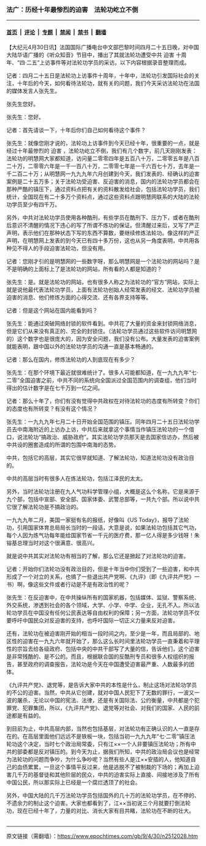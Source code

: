 ### 法广：历经十年最惨烈的迫害　法轮功屹立不倒

---

#### [首页](../../../..?n2512028) &nbsp;|&nbsp; [评论](../../../../../epoch-comment?n2512028) &nbsp;|&nbsp; [专题](../../../../../epoch-special?n2512028) &nbsp;|&nbsp; [禁闻](../../../../../epoch-news?n2512028) &nbsp;|&nbsp; [禁书](../../../../../books?n2512028) &nbsp;|&nbsp; [翻墙](https://github.com/gfw-breaker/nogfw/blob/master/README.md?n2512028)


<div class="post_content" id="artbody" itemprop="articleBody">
 <!-- article content begin -->
 <p>
  【大纪元4月30日讯】法国国际广播电台中文部巴黎时间四月二十五日晚，对中国大陆华语广播的《听众知音》节目中，播出了其就法轮功遭受中共
  <ok href="https://www.epochtimes.com/gb/tag/%E8%BF%AB%E5%AE%B3.html">
   迫害
  </ok>
  十周年、“四‧二五”上访事件等对法轮功学员的采访。以下内容根据录音整理而成。
 </p>
 <p>
  记者：四月二十五日是法轮功上访事件十周年，十年中，法轮功引发国际社会的关注，十年后的今天，如何看待法轮功，就有关的问题，我们今天采访法轮功在法国的媒体发言人张先生。
 </p>
 <p>
  张先生您好。
 </p>
 <p>
  张先生：您好。
 </p>
 <p>
  记者：首先请谈一下，十年后你们自己如何看待这个事件？
 </p>
 <p>
  张先生：就像您刚才说的，法轮功上访事件到今天已经十年，很重要的一点，就是经过十年最惨烈的
  <ok href="https://www.epochtimes.com/gb/tag/%E8%BF%AB%E5%AE%B3.html">
   迫害
  </ok>
  ，法轮功屹立不倒，我们有几个数字，前几天刚刚发表：法轮功的明慧网大家都知道，访问量二零零四年是五百八十万，二零零五年是八百二十万，二零零六年是一千一百八十万，二零零七年是一千六百七十万，去年是一千二百二十万；从明慧网一九九九年六月创建到今天，我们发表的、经确认的迫害案例是二十五万多；关于法轮功受迫害、反迫害的消息，国内的法轮功学员都会在那种严酷的镇压下，通过资料点把有关的资料散发给社会，包括法轮功学员，我们统计，全国现在有二十多万个资料点，通过这些资料点跟明慧网联系的大陆的法轮功学员至少有四千万。
 </p>
 <p>
  另外，中共对法轮功学员使用各种酷刑，有些学员在酷刑下、压力下，或者在酷刑后意识不清醒的情况下违心的写了所谓不炼功的保证。但清醒过来后，又写了严正声明，表示他们在那种状态下写的东西不算数，要继续修炼法轮功。像这样的严正声明，在明慧网上发表的到今天已有四十多万份，这也从另一角度表明，中共用各种见不得人的手段迫害法轮功，但没有用。
 </p>
 <p>
  记者：您刚才引的是明慧网的一些数字呀，那么明慧网是一个法轮功的网站吗？是不是明确的上面标上了是法轮功的网站，所有看的人都是知道的？
 </p>
 <p>
  张先生：是。就是法轮功的网站，也有很多人称之为法轮功的“官方”网站，实际上就是说他最代表法轮功学员，上面有法轮功创始人经常发表的经文、法轮功学员被迫害的消息、他们修炼方面的心得交流、还有各界支持等等。
 </p>
 <p>
  记者：但是这个网站在国内能看到吗？
 </p>
 <p>
  张先生：能通过突破网络封锁的软件看到。中共花了大量的资金来封锁网络消息，但是它们从来没有真正的、完全的封锁住。（法轮功学员通过这些软件访问明慧网的）这个数字也是很庞大的，因为安全问题，我们没有公布。大量发表的迫害案例就能表明，跟中国以外的法轮功学员的沟通一直是基本畅通的。
 </p>
 <p>
  记者：那么在国内，修炼法轮功的人到底现在有多少？
 </p>
 <p>
  张先生：在那个环境下最近就很难统计了。很多人可能都知道，在一九九九年“七‧二零”全国迫害之前，中共不同的系统向全国派过全国范围内的调查组，他们当时得出的估计数字是在七千万到一亿之间。
 </p>
 <p>
  记者：那么十年了，你们有没有觉得中共政权在对待法轮功的态度有所转变？你们的态度也有所转变？有没有这个情况？
 </p>
 <p>
  张先生：一九九九年七月二十日开始全国范围的镇压。同年四月二十五日法轮功学员去中南海附近的上访办上访，中共后来就拿这个事情当作镇压法轮功的一个借口，说法轮功“搞政治、威胁政府”。其实法轮功学员那天是去国家信访办，然后被中共设的圈套造成的所谓的包围中南海的态势。
 </p>
 <p>
  中共，包括它的高层，其实它很早就知道、了解法轮功，知道法轮功没有政治目的。
 </p>
 <p>
  中共的高层当时有很多人在炼法轮功，包括江泽民的太太。
 </p>
 <p>
  另外，当时法轮功注册在九人气功科学管理小组，大概是这么个名称，它是来源于九个部，包括中宣部、安全部、国家体委、武警总部等，一共九个部。所以说中共它很了解法轮功是不搞政治的。
 </p>
 <p>
  一九九九年二月，美国一家挺有名的报纸，好像叫《US Today》，报导了法轮功，引用国家体育总局局长当时的一段话，大意是说，如果法轮功包括其它气功，每个人因为炼气功每年能给国家节省一千元的医疗费，那一亿人得是多少钱呀！朱镕基总理当时对这个很满意、很高兴。
 </p>
 <p>
  就是说中共其实对法轮功有相当的了解，那么它还是掀起了对法轮功的迫害。
 </p>
 <p>
  记者：开始你们法轮功没有政治目的，但是十年当中你们受到了一些迫害，和中共形成了一个对立的关系，也搞了一些退出共产党啊、《九评》（即《九评共产党》一书）啊，像这些文件或者行动是不是有政治性的呢？
 </p>
 <p>
  张先生：在反迫害中，在中共操纵所有的国家机器，包括媒体、监狱、警察系统、外交系统，渗透到社会的各个领域，大学、小学、中学、企业，无孔不入。所以法轮功学员在中国没有任何公民表达等自由权利的保障；另一方面，法轮功学员不仅要呼吁中国民众对反迫害的支持，也呼吁国际一切正义力量来反对迫害。
 </p>
 <p>
  还有，法轮功在被迫害刚开始的相当一段时间之内，至少是一年，而且局部的、地区性的迫害在一九九六年就开始了，那么这么长时间里法轮功学员一直秉着和平理性的宗旨去给各级政府、包括中央的中共干部写了大量的信，告诉他们，这个迫害是非常残酷的、是不公的。而且，根据联合国的反酷刑专员和很多人权组织的报告，甚至政府的调查报告，法轮功是今天在中国遭受迫害最严重、人数最多的团体。
 </p>
 <p>
  《九评共产党》、退党等，是告诉大家中共的本性是什么，制止这场对法轮功学员的不公的迫害。当然，中共从它创建，就对中国人民犯下了无数的罪行，一波又一波的屠杀，无论以中国的宪法、法律，还是有关国际法、公约衡量，中共都是个犯罪党、犯罪集团，所以，《九评共产党》、退党等对社会、对我们的国家、人民的前途都是有益的。
 </p>
 <p>
  到目前为止，中共高层内部，当然也包括基层，对法轮功有正确认识的人一直是存在的。在高层里面他们远远不是铁板一块，包括当初一九九九年“七‧二零”镇压法轮功这个决定，当时七个政治局常委，只有江××一个人非要镇压法轮功；所有中共的部委都是反对镇压的。到今天为止，据我们所知，中共的政治局会议也是经常为法轮功的问题而争吵，为什么争吵呢？当然有些人是江××安插的人，他知道自己的血债累累，一旦这个事情平反过来，他是逃脱不了被制裁的下场的；再加上迫害几千万的基督徒和其他阶层的民众，中共的迫害实际上直接、间接地涉及了所有中国公民，所以那实际上已经是一个腐烂透顶了的社会。
 </p>
 <p>
  另外，中国大陆的几千万法轮功学员包括国外的几十万的法轮功学员，在不停的、不遗余力的制止这个迫害。大家也都看到了，江××当初说三个月就要打倒法轮功，现在已经十年了，力量的对比、消长大家有目共睹，法轮功在不断的壮大。
  <font color="#ffffff">
   (http://www.dajiyuan.com)
  </font>
 </p>
 <!-- article content end -->
 <div id="below_article_ad">
 </div>
</div>


---

原文链接（需翻墙）：https://www.epochtimes.com/gb/9/4/30/n2512028.htm